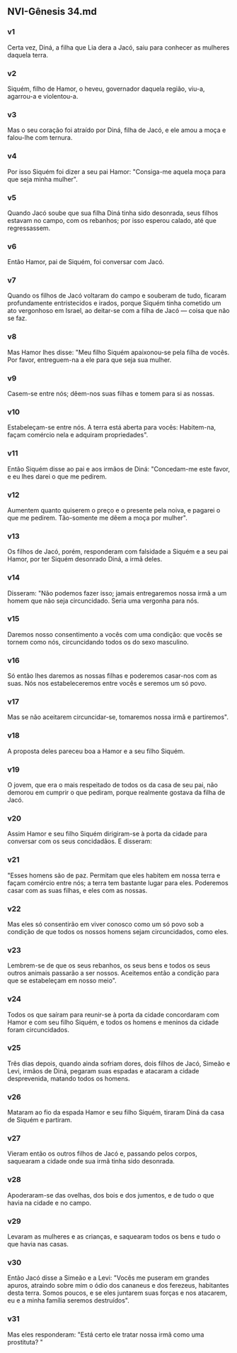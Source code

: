 ## NVI-Gênesis 34.md
### v1
 Certa vez, Diná, a filha que Lia dera a Jacó, saiu para conhecer as mulheres daquela terra.
### v2
 Siquém, filho de Hamor, o heveu, governador daquela região, viu-a, agarrou-a e violentou-a.
### v3
 Mas o seu coração foi atraído por Diná, filha de Jacó, e ele amou a moça e falou-lhe com ternura.
### v4
 Por isso Siquém foi dizer a seu pai Hamor: "Consiga-me aquela moça para que seja minha mulher".
### v5
 Quando Jacó soube que sua filha Diná tinha sido desonrada, seus filhos estavam no campo, com os rebanhos; por isso esperou calado, até que regressassem.
### v6
 Então Hamor, pai de Siquém, foi conversar com Jacó.
### v7
 Quando os filhos de Jacó voltaram do campo e souberam de tudo, ficaram profundamente entristecidos e irados, porque Siquém tinha cometido um ato vergonhoso em Israel, ao deitar-se com a filha de Jacó — coisa que não se faz.
### v8
 Mas Hamor lhes disse: "Meu filho Siquém apaixonou-se pela filha de vocês. Por favor, entreguem-na a ele para que seja sua mulher.
### v9
 Casem-se entre nós; dêem-nos suas filhas e tomem para si as nossas.
### v10
 Estabeleçam-se entre nós. A terra está aberta para vocês: Habitem-na, façam comércio nela e adquiram propriedades".
### v11
 Então Siquém disse ao pai e aos irmãos de Diná: "Concedam-me este favor, e eu lhes darei o que me pedirem.
### v12
 Aumentem quanto quiserem o preço e o presente pela noiva, e pagarei o que me pedirem. Tão-somente me dêem a moça por mulher".
### v13
 Os filhos de Jacó, porém, responderam com falsidade a Siquém e a seu pai Hamor, por ter Siquém desonrado Diná, a irmã deles.
### v14
 Disseram: "Não podemos fazer isso; jamais entregaremos nossa irmã a um homem que não seja circuncidado. Seria uma vergonha para nós.
### v15
 Daremos nosso consentimento a vocês com uma condição: que vocês se tornem como nós, circuncidando todos os do sexo masculino.
### v16
 Só então lhes daremos as nossas filhas e poderemos casar-nos com as suas. Nós nos estabeleceremos entre vocês e seremos um só povo.
### v17
 Mas se não aceitarem circuncidar-se, tomaremos nossa irmã e partiremos".
### v18
 A proposta deles pareceu boa a Hamor e a seu filho Siquém.
### v19
 O jovem, que era o mais respeitado de todos os da casa de seu pai, não demorou em cumprir o que pediram, porque realmente gostava da filha de Jacó.
### v20
 Assim Hamor e seu filho Siquém dirigiram-se à porta da cidade para conversar com os seus concidadãos. E disseram:
### v21
 "Esses homens são de paz. Permitam que eles habitem em nossa terra e façam comércio entre nós; a terra tem bastante lugar para eles. Poderemos casar com as suas filhas, e eles com as nossas.
### v22
 Mas eles só consentirão em viver conosco como um só povo sob a condição de que todos os nossos homens sejam circuncidados, como eles.
### v23
 Lembrem-se de que os seus rebanhos, os seus bens e todos os seus outros animais passarão a ser nossos. Aceitemos então a condição para que se estabeleçam em nosso meio".
### v24
 Todos os que saíram para reunir-se à porta da cidade concordaram com Hamor e com seu filho Siquém, e todos os homens e meninos da cidade foram circuncidados.
### v25
 Três dias depois, quando ainda sofriam dores, dois filhos de Jacó, Simeão e Levi, irmãos de Diná, pegaram suas espadas e atacaram a cidade desprevenida, matando todos os homens.
### v26
 Mataram ao fio da espada Hamor e seu filho Siquém, tiraram Diná da casa de Siquém e partiram.
### v27
 Vieram então os outros filhos de Jacó e, passando pelos corpos, saquearam a cidade onde sua irmã tinha sido desonrada.
### v28
 Apoderaram-se das ovelhas, dos bois e dos jumentos, e de tudo o que havia na cidade e no campo.
### v29
 Levaram as mulheres e as crianças, e saquearam todos os bens e tudo o que havia nas casas.
### v30
 Então Jacó disse a Simeão e a Levi: "Vocês me puseram em grandes apuros, atraindo sobre mim o ódio dos cananeus e dos ferezeus, habitantes desta terra. Somos poucos, e se eles juntarem suas forças e nos atacarem, eu e a minha família seremos destruídos".
### v31
 Mas eles responderam: "Está certo ele tratar nossa irmã como uma prostituta? "

